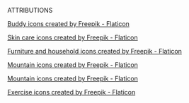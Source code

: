 ATTRIBUTIONS

<a href="https://www.flaticon.com/free-icons/buddy" title="buddy icons">Buddy icons created by Freepik - Flaticon</a>

<a href="https://www.flaticon.com/free-icons/skin-care" title="skin care icons">Skin care icons created by Freepik - Flaticon</a>

<a href="https://www.flaticon.com/free-icons/furniture-and-household" title="furniture and household icons">Furniture and household icons created by Freepik - Flaticon</a>

<a href="https://www.flaticon.com/free-icons/mountain" title="mountain icons">Mountain icons created by Freepik - Flaticon</a>

<a href="https://www.flaticon.com/free-icons/mountain" title="mountain icons">Mountain icons created by Freepik - Flaticon</a>

<a href="https://www.flaticon.com/free-icons/exercise" title="exercise icons">Exercise icons created by Freepik - Flaticon</a>